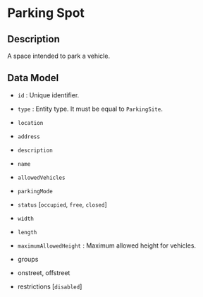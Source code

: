 # Parking Spot

## Description

A space intended to park a vehicle. 

## Data Model

+ `id` : Unique identifier. 

+ `type` : Entity type. It must be equal to `ParkingSite`.

+ `location`

+ `address`

+ `description`

+ `name`

+ `allowedVehicles`

+ `parkingMode`

+ `status` [`occupied`, `free`, `closed`]

+ `width`

+ `length`

+ `maximumAllowedHeight` : Maximum allowed height for vehicles. 

+ groups

+ onstreet, offstreet

+ restrictions [`disabled`]